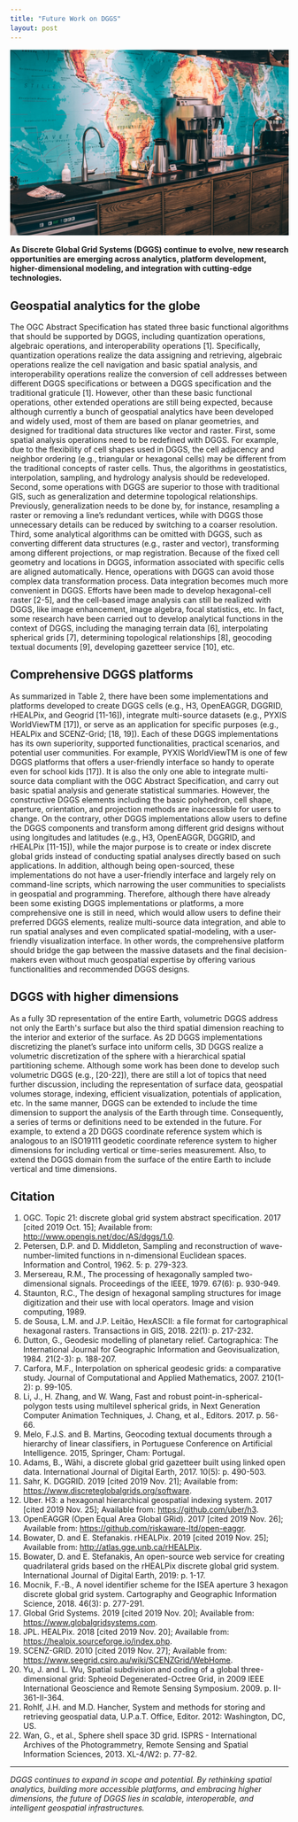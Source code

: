 ```yaml
---
title: "Future Work on DGGS"
layout: post
---
```

![maria](/assets/img/20210918/maria.jpg)

**As Discrete Global Grid Systems (DGGS) continue to evolve, new research opportunities are emerging across analytics, platform development, higher-dimensional modeling, and integration with cutting-edge technologies.**

## Geospatial analytics for the globe
The OGC Abstract Specification has stated three basic functional algorithms that should be supported by DGGS, including quantization operations, algebraic operations, and interoperability operations [1]. Specifically, quantization operations realize the data assigning and retrieving, algebraic operations realize the cell navigation and basic spatial analysis, and interoperability operations realize the conversion of cell addresses between different DGGS specifications or between a DGGS specification and the traditional graticule [1]. However, other than these basic functional operations, other extended operations are still being expected, because although currently a bunch of geospatial analytics have been developed and widely used, most of them are based on planar geometries, and designed for traditional data structures like vector and raster. First, some spatial analysis operations need to be redefined with DGGS. For example, due to the flexibility of cell shapes used in DGGS, the cell adjacency and neighbor ordering (e.g., triangular or hexagonal cells) may be different from the traditional concepts of raster cells. Thus, the algorithms in geostatistics, interpolation, sampling, and hydrology analysis should be redeveloped.  Second, some operations with DGGS are superior to those with traditional GIS, such as generalization and determine topological relationships. Previously, generalization needs to be done by, for instance, resampling a raster or removing a line’s redundant vertices, while with DGGS those unnecessary details can be reduced by switching to a coarser resolution. Third, some analytical algorithms can be omitted with DGGS, such as converting different data structures (e.g., raster and vector), transforming among different projections, or map registration. Because of the fixed cell geometry and locations in DGGS, information associated with specific cells are aligned automatically. Hence, operations with DGGS can avoid those complex data transformation process. Data integration becomes much more convenient in DGGS. Efforts have been made to develop hexagonal-cell raster [2-5], and the cell-based image analysis can still be realized with DGGS, like image enhancement, image algebra, focal statistics, etc. In fact, some research have been carried out to develop analytical functions in the context of DGGS, including the managing terrain data [6], interpolating spherical grids [7], determining topological relationships [8], geocoding textual documents [9], developing gazetteer service [10], etc. 

## Comprehensive DGGS platforms
As summarized in Table 2, there have been some implementations and platforms developed to create DGGS cells (e.g., H3, OpenEAGGR, DGGRID, rHEALPix, and Geogrid [11-16]), integrate multi-source datasets (e.g., PYXIS WorldViewTM [17]), or serve as an application for specific purposes (e.g., HEALPix and SCENZ-Grid; [18, 19]). Each of these DGGS implementations has its own superiority, supported functionalities, practical scenarios, and potential user communities. For example, PYXIS WorldViewTM is one of few DGGS platforms that offers a user-friendly interface so handy to operate even for school kids [17]). It is also the only one able to integrate multi-source data compliant with the OGC Abstract Specification, and carry out basic spatial analysis and generate statistical summaries. However, the constructive DGGS elements including the basic polyhedron, cell shape, aperture, orientation, and projection methods are inaccessible for users to change. On the contrary, other DGGS implementations allow users to define the DGGS components and transform among different grid designs without using longitudes and latitudes (e.g., H3, OpenEAGGR, DGGRID, and rHEALPix [11-15]), while the major purpose is to create or index discrete global grids instead of conducting spatial analyses directly based on such applications. In addition, although being open-sourced, these implementations do not have a user-friendly interface and largely rely on command-line scripts, which narrowing the user communities to specialists in geospatial and programming. 
Therefore, although there have already been some existing DGGS implementations or platforms, a more comprehensive one is still in need, which would allow users to define their preferred DGGS elements, realize multi-source data integration, and able to run spatial analyses and even complicated spatial-modeling, with a user-friendly visualization interface. In other words, the comprehensive platform should bridge the gap between the massive datasets and the final decision-makers even without much geospatial expertise by offering various functionalities and recommended DGGS designs.

## DGGS with higher dimensions
As a fully 3D representation of the entire Earth, volumetric DGGS address not only the Earth's surface but also the third spatial dimension reaching to the interior and exterior of the surface. As 2D DGGS implementations discretizing the planet’s surface into uniform cells, 3D DGGS realize a volumetric discretization of the sphere with a hierarchical spatial partitioning scheme. Although some work has been done to develop such volumetric DGGS (e.g., [20-22]), there are still a lot of topics that need further discussion, including the representation of surface data, geospatial volumes storage, indexing, efficient visualization, potentials of application, etc. In the same manner, DGGS can be extended to include the time dimension to support the analysis of the Earth through time. Consequently, a series of terms or definitions need to be extended in the future. For example, to extend a 2D DGGS coordinate reference system which is analogous to an ISO19111 geodetic coordinate reference system to higher dimensions for including vertical or time-series measurement. Also, to extend the DGGS domain from the surface of the entire Earth to include vertical and time dimensions. 

## Citation

1.	OGC. Topic 21: discrete global grid system abstract specification. 2017  [cited 2019 Oct. 15]; Available from: http://www.opengis.net/doc/AS/dggs/1.0.
2.	Petersen, D.P. and D. Middleton, Sampling and reconstruction of wave-number-limited functions in n-dimensional Euclidean spaces. Information and Control, 1962. 5: p. 279-323.
3.	Mersereau, R.M., The processing of hexagonally sampled two-dimensional signals. Proceedings of the IEEE, 1979. 67(6): p. 930-949.
4.	Staunton, R.C., The design of hexagonal sampling structures for image digitization and their use with local operators. Image and vision computing, 1989.
5.	de Sousa, L.M. and J.P. Leitão, HexASCII: a file format for cartographical hexagonal rasters. Transactions in GIS, 2018. 22(1): p. 217-232.
6.	Dutton, G., Geodesic modelling of planetary relief. Cartographica: The International Journal for Geographic Information and Geovisualization, 1984. 21(2-3): p. 188-207.
7.	Carfora, M.F., Interpolation on spherical geodesic grids: a comparative study. Journal of Computational and Applied Mathematics, 2007. 210(1-2): p. 99-105.
8.	Li, J., H. Zhang, and W. Wang, Fast and robust point-in-spherical-polygon tests using multilevel spherical grids, in Next Generation Computer Animation Techniques, J. Chang, et al., Editors. 2017. p. 56-66.
9.	Melo, F.J.S. and B. Martins, Geocoding textual documents through a hierarchy of linear classifiers, in Portuguese Conference on Artificial Intelligence. 2015, Springer, Cham: Portugal.
10.	Adams, B., Wāhi, a discrete global grid gazetteer built using linked open data. International Journal of Digital Earth, 2017. 10(5): p. 490-503.
11.	Sahr, K. DGGRID. 2019  [cited 2019 Nov. 21]; Available from: https://www.discreteglobalgrids.org/software.
12.	Uber. H3: a hexagonal hierarchical geospatial indexing system. 2017  [cited 2019 Nov. 25]; Available from: https://github.com/uber/h3.
13.	OpenEAGGR (Open Equal Area Global GRid). 2017  [cited 2019 Nov. 26]; Available from: https://github.com/riskaware-ltd/open-eaggr.
14.	Bowater, D. and E. Stefanakis. rHEALPix. 2019  [cited 2019 Nov. 25]; Available from: http://atlas.gge.unb.ca/rHEALPix.
15.	Bowater, D. and E. Stefanakis, An open-source web service for creating quadrilateral grids based on the rHEALPix discrete global grid system. International Journal of Digital Earth, 2019: p. 1-17.
16.	Mocnik, F.-B., A novel identifier scheme for the ISEA aperture 3 hexagon discrete global grid system. Cartography and Geographic Information Science, 2018. 46(3): p. 277-291.
17.	Global Grid Systems. 2019  [cited 2019 Nov. 20]; Available from: https://www.globalgridsystems.com.
18.	JPL. HEALPix. 2018  [cited 2019 Nov. 20]; Available from: https://healpix.sourceforge.io/index.php.
19.	SCENZ-GRID. 2010  [cited 2019 Nov. 27]; Available from: https://www.seegrid.csiro.au/wiki/SCENZGrid/WebHome.
20.	Yu, J. and L. Wu, Spatial subdivision and coding of a global three-dimensional grid: Spheoid Degenerated-Octree Grid, in 2009 IEEE International Geoscience and Remote Sensing Symposium. 2009. p. II-361-II-364.
21.	Rohlf, J.H. and M.D. Hancher, System and methods for storing and retrieving geospatial data, U.P.a.T. Office, Editor. 2012: Washington, DC, US.
22.	Wan, G., et al., Sphere shell space 3D grid. ISPRS - International Archives of the Photogrammetry, Remote Sensing and Spatial Information Sciences, 2013. XL-4/W2: p. 77-82.
    
---

_DGGS continues to expand in scope and potential. By rethinking spatial analytics, building more accessible platforms, and embracing higher dimensions, the future of DGGS lies in scalable, interoperable, and intelligent geospatial infrastructures._
